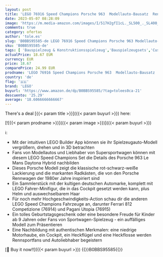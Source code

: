 ```yaml
---
layout: post
title: 'LEGO 76916 Speed Champions Porsche 963  Modellauto-Bausatz  Rennfahrzeug Spielzeug für Kinder  2023 Sammelset mit Fahrer-Minifigur'
date: 2023-05-07 08:28:09
image: 'https://m.media-amazon.com/images/I/517H2gfI1cL._SL500_._SL400_.jpg'
comments: true
category: ofertas
author: 'tole.es'
slug: 'B0BBS95585-de LEGO 76916 Speed Champions Porsche 963 Modellauto-Bausatz...'
sku: 'B0BBS95585-de'
tags: [ 'Bauspielzeug & Konstruktionsspielzeug','Bauspielzeugsets','Custom Stores','LEGO','Self Service','Spielfahrzeuge','Spielzeug','lego','🇩🇪', ]
actualPrice: 18.67 EUR
currency: EUR
price: 18.67
comparePrice: 24.99 EUR
prodname: 'LEGO 76916 Speed Champions Porsche 963  Modellauto-Bausatz  Rennfahrzeug Spielzeug für Kinder  2023 Sammelset mit Fahrer-Minifigur'
country: 'de'
flag: '🇩🇪'
brand: 'LEGO'
buyurl: 'https://www.amazon.de/dp/B0BBS95585/?tag=tolees0ca-21'
descuento: '25.29'
average: '18.6066666666667'
---
```


There's a deal [{{< param title >}}]({{< param buyurl >}})  here:

[![{{< param prodname >}}]({{< param image >}})]({{< param buyurl >}})

ℹ️:

- Mit der intuitiven LEGO Builder App können sie ihr Spielzeugauto-Modell vergrößern, drehen und in 3D betrachten
- Fans von Modellautos und Liebhaber von Supersportwagen können mit diesem LEGO Speed Champions Set die Details des Porsche 963 Le Mans Daytona Hybrid nachbilden
- Dieses Porsche Modell zeigt die klassische rot-schwarz-weiße Lackierung und die markanten Radkästen, die von den Porsche Rennwagen der 1980er Jahre inspiriert sind
- Ein Sammlerstück mit der kultigen deutschen Automarke, komplett mit LEGO Fahrer-Minifigur, die in das Cockpit gesetzt werden kann, plus Helm und auswechselbarem Haar
- Für noch mehr Hochgeschwindigkeits-Action schau dir die anderen LEGO Speed Champions Fahrzeuge an, darunter Ferrari 812 Competizione (76914) und Pagani Utopia (76915)
- Ein tolles Geburtstagsgeschenk oder eine besondere Freude für Kinder ab 9 Jahren oder Fans von Sportwagen-Spielzeug - ein auffälliges Modell zum Präsentieren
- Eine Nachbildung mit authentischen Merkmalen: eine niedrige Motorhaube, ein Cockpit, ein Heckflügel und eine Heckflosse werden Rennsportfans und Autoliebhaber begeistern

[🛒 Buy it now!!]({{< param buyurl >}})
{{<world>}}B0BBS95585{{</world>}}
